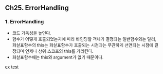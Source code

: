 ## Ch25. ErrorHandling

### 1. ErrorHandling
- 코드 가독성을 높인다.
- 함수가 어떻게 호출되었는지에 따라 바인딩할 객체가 결정되는 일반함수와는 달리, 화살표함수의 this는 화살표함수가 호출되는 시점과는 무관하게 선언되는 시점에 결정되며 언제나 상위 스코프의 this를 가리킨다.
- 화살표함수에는 this와 argument가 없기 때문이다.

[ex](./index.js)
[test](./test.js)